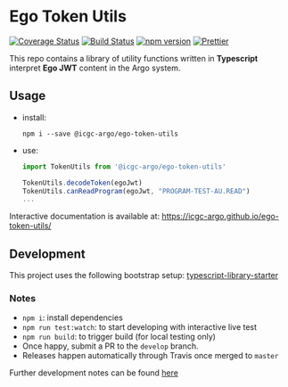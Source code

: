# Ego Token Utils
[![Coverage Status](https://coveralls.io/repos/github/icgc-argo/ego-token-utils/badge.svg?branch=master)](https://coveralls.io/github/icgc-argo/ego-token-utils?branch=master)
[![Build Status](https://travis-ci.org/icgc-argo/ego-token-utils.svg?branch=master)](https://travis-ci.org/icgc-argo/ego-token-utils)
[![npm version](https://badge.fury.io/js/%40icgc-argo%2Fego-token-utils.svg)](https://badge.fury.io/js/%40icgc-argo%2Fego-token-utils)
[![Prettier](https://img.shields.io/badge/styled_with-prettier-ff69b4.svg)](https://prettier.io/)

This repo contains a library of utility functions written in __Typescript__ interpret __Ego JWT__ content in the Argo system.

## Usage
- install: 
    ```
    npm i --save @icgc-argo/ego-token-utils
    ```
- use:
    ```typescript
    import TokenUtils from '@icgc-argo/ego-token-utils'
    
    TokenUtils.decodeToken(egoJwt)
    TokenUtils.canReadProgram(egoJwt, "PROGRAM-TEST-AU.READ")
    ...
    ```
Interactive documentation is available at: https://icgc-argo.github.io/ego-token-utils/

## Development
This project uses the following bootstrap setup: [typescript-library-starter](https://github.com/alexjoverm/typescript-library-starter)

### Notes
- `npm i`: install dependencies
- `npm run test:watch`: to start developing with interactive live test
- `npm run build`: to trigger build (for local testing only)
- Once happy, submit a PR to the `develop` branch.
- Releases happen automatically through Travis once merged to `master`

Further development notes can be found [here](/DEVELOPMENT.md)
